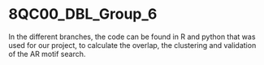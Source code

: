 # 8QC00_DBL_Group_6
In the different branches, the code can be found in R and python that was used for our project, to calculate the overlap, the clustering and validation of the AR motif search.
